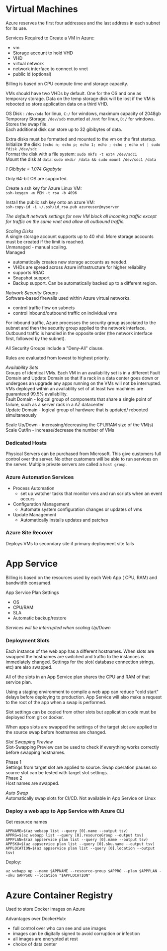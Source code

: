 # Virtual Machines

Azure reserves the first four addresses and the last address in each subnet for its use.  

Services Required to Create a VM in Azure:  
- vm
- Storage account to hold VHD
- VHD
- virtual network
- network interface to connect to vnet
- public id (optional)

Billing is based on CPU compute time and storage capacity.  

VMs should have two VHDs by default. One for the OS and one as temporary storage. Data on the temp  storage disk will be lost if the VM is rebooted so store application data on a third VHD.  

OS Disk : `/dev/sda` for linux, `C:/` for windows, maximum capacity of 2048gb   
Temporary Storage: `/dev/sdb` mounted at `/mnt` for linux, `D:/` for windows. Stores the swap file.  
Each additional disk can store up to 32 gibibytes of data.  

Extra disks must be formatted and mounted to the vm on the first startup.  
Initialize the disk: `(echo n; echo p; echo 1; echo ; echo ; echo w) | sudo fdisk /dev/sdc`  
Format the disk with a file system: `sudo mkfs -t ext4 /dev/sdc1`  
Mount the disk at `data`: `sudo mkdir /data && sudo mount /dev/sdc1 /data`  

*1 Gibibyte = 1.074 Gigabyte*  

Only 64-bit OS are supported.  

Create a ssh key for Azure Linux VM:  
`ssh-keygen -m PEM -t rsa -b 4096`  

Install the public ssh key onto an azure VM:  
`ssh-copy-id -i ~/.ssh/id_rsa.pub azureuser@myserver`  

*The default network settings for new VM block all incoming traffic except for traffic on the same vnet and allow all outbound traffic.*  


*Scaling Disks*  
A single storage account supports up to 40 vhd. More storage accounts must be created if the limit is reached.  
Unmanaged -  manual scaling.  
Managed 
- automatically creates new storage accounts as needed.  
- VHDs are spread across Azure infrastructure for higher reliability
- supports RBAC 
- Snapshot support
- Backup support. Can be automatically backed up to a different region.

*Network Security Groups*  
Software-based firewalls used within Azure virtual networks.  
- control traffic flow on subnets
- control inbound/outbound traffic on individual vms

For inbound traffic, Azure processes the security group associated to the subnet and then the security group applied to the network interface. Outbound traffic is handled in the opposite order (the network interface first, followed by the subnet).  

All Security Groups include a "Deny-All" clause.  

Rules are evaluated from lowest to highest priority.  


*Availability Sets*  
Groups of identical VMs. Each VM in an availability set is in a different Fault Domain and Update Domain so that if a rack in a data center goes down or undergoes an upgrade any apps running on the VMs will not be interrupted.  
VMs deployed within an availablity set of at least two machines are guaranteed 99.5%  availability.  
Fault Domain - logical group of components that share a single point of failure, such as a server rack in a AZ datacenter  
Update Domain - logical group of hardware that is updated/ rebooted simultaneously  

Scale Up/Down - increasing/decreasing the CPU/RAM size of the VM(s)  
Scale Out/In - increase/decrease the number of VMs  

### Dedicated Hosts
Physical Servers can be purchased from Microsoft. This give customers full control over the server. No other customers will be able to run services on the server. Multiple private servers are called a `host group`.

### Azure Automation Services
- Process Automation
    - set up watcher tasks that monitor vms and run scripts when an event occurs
- Configuration Management
    - Automate system configuration changes or updates of vms
- Update Management
    - Automatically installs updates and patches


### Azure Site Recover
Deploys VMs to secondary site if primary deployment site fails


# App Service   
Billing is based on the resources used by each Web App ( CPU, RAM) and bandwidth consumed.  

App Service Plan Settings
- OS
- CPU/RAM
- SLA
- Automatic backup/restore

*Services will be interrupted when scaling Up/Down*  

### Deployment Slots
Each instance of the web app has a different hostnames. When  slots are swapped the hostnames are switched and traffic to the instances is immediately changed. Settings for the slot( database connection strings, etc) are also swapped.  

All of the slots in an App Service plan shares the CPU and RAM of that service plan.  

Using a staging environment to compile a web app can reduce "cold start" delays before deploying to production. App Service will also make a request to the root of the app when a swap is performed.  

Slot settings can be copied from other slots but application code must be deployed from git or docker.  

When apps slots are swapped the settings of the target slot are applied to the source swap before hostnames are changed.  

*Slot Swapping Preview*  
Slot-Swapping Preview can be used to check if everything works correctly before swapping hostnames.

Phase 1  
Settings from target slot are applied to source. Swap operation pauses so source slot can be tested with target slot settings.  
Phase 2  
Host names are swapped.


*Auto Swap*  
Automatically swap slots for CI/CD. Not available in App Service on Linux  




### Deploy a web app to App Service with Azure CLI  
Get resource names  
```
APPNAME=$(az webapp list --query [0].name --output tsv)
APPRG=$(az webapp list --query [0].resourceGroup --output tsv)
APPPLAN=$(az appservice plan list --query [0].name --output tsv)
APPSKU=$(az appservice plan list --query [0].sku.name --output tsv)
APPLOCATION=$(az appservice plan list --query [0].location --output tsv)
```

Deploy:  
```
az webapp up --name $APPNAME --resource-group $APPRG --plan $APPPLAN --sku $APPSKU --location "$APPLOCATION"
```

# Azure Container Registry
Used to store Docker images on Azure

Advantages over DockerHub:
- full control over who can see and use images
- images can be digitally signed to avoid corruption or infection
- all images are encrypted at rest
- choice of data center